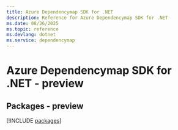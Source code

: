 ```yaml
---
title: Azure Dependencymap SDK for .NET
description: Reference for Azure Dependencymap SDK for .NET
ms.date: 08/26/2025
ms.topic: reference
ms.devlang: dotnet
ms.service: dependencymap
---
```

# Azure Dependencymap SDK for .NET - preview
## Packages - preview
[!INCLUDE [packages](dependencymap-index.md)]